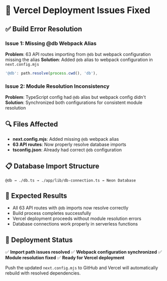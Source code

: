 # 🚀 Vercel Deployment Issues Fixed

## ✅ Build Error Resolution

### Issue 1: Missing @db Webpack Alias
**Problem**: 63 API routes importing from `@db` but webpack configuration missing the alias
**Solution**: Added `@db` alias to webpack configuration in `next.config.mjs`

```javascript
'@db': path.resolve(process.cwd(), 'db'),
```

### Issue 2: Module Resolution Inconsistency
**Problem**: TypeScript config had `@db` alias but webpack config didn't
**Solution**: Synchronized both configurations for consistent module resolution

## 🔍 Files Affected
- **next.config.mjs**: Added missing `@db` webpack alias
- **63 API routes**: Now properly resolve database imports
- **tsconfig.json**: Already had correct `@db` configuration

## 📋 Database Import Structure
```
@db → ./db.ts → ./app/lib/db-connection.ts → Neon Database
```

## 🎯 Expected Results
- All 63 API routes with `@db` imports now resolve correctly
- Build process completes successfully
- Vercel deployment proceeds without module resolution errors
- Database connections work properly in serverless functions

## 🚀 Deployment Status
✅ **Import path issues resolved**
✅ **Webpack configuration synchronized**
✅ **Module resolution fixed**
✅ **Ready for Vercel deployment**

Push the updated `next.config.mjs` to GitHub and Vercel will automatically rebuild with resolved dependencies.